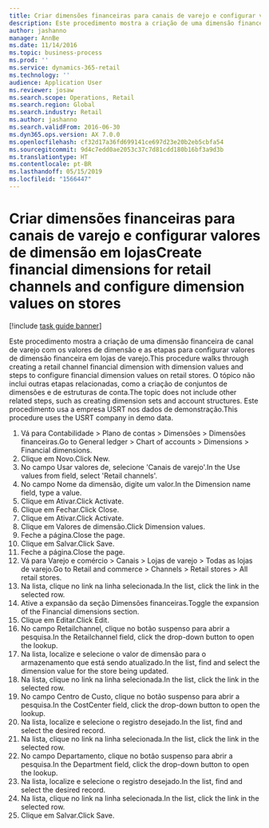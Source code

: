 ```yaml
---
title: Criar dimensões financeiras para canais de varejo e configurar valores de dimensão em lojas
description: Este procedimento mostra a criação de uma dimensão financeira de canal de varejo com os valores de dimensão e as etapas para configurar valores de dimensão financeira em lojas de varejo.
author: jashanno
manager: AnnBe
ms.date: 11/14/2016
ms.topic: business-process
ms.prod: ''
ms.service: dynamics-365-retail
ms.technology: ''
audience: Application User
ms.reviewer: josaw
ms.search.scope: Operations, Retail
ms.search.region: Global
ms.search.industry: Retail
ms.author: jashanno
ms.search.validFrom: 2016-06-30
ms.dyn365.ops.version: AX 7.0.0
ms.openlocfilehash: cf32d17a36fd699141ce697d23e20b2eb5cbfa54
ms.sourcegitcommit: 9d4c7edd0ae2053c37c7d81cdd180b16bf3a9d3b
ms.translationtype: HT
ms.contentlocale: pt-BR
ms.lasthandoff: 05/15/2019
ms.locfileid: "1566447"
---
```

# <a name="create-financial-dimensions-for-retail-channels-and-configure-dimension-values-on-stores"></a><span data-ttu-id="840d1-103">Criar dimensões financeiras para canais de varejo e configurar valores de dimensão em lojas</span><span class="sxs-lookup"><span data-stu-id="840d1-103">Create financial dimensions for retail channels and configure dimension values on stores</span></span>

[!include [task guide banner](../includes/task-guide-banner.md)]

<span data-ttu-id="840d1-104">Este procedimento mostra a criação de uma dimensão financeira de canal de varejo com os valores de dimensão e as etapas para configurar valores de dimensão financeira em lojas de varejo.</span><span class="sxs-lookup"><span data-stu-id="840d1-104">This procedure walks through creating a retail channel financial dimension with dimension values and steps to configure financial dimension values on retail stores.</span></span> <span data-ttu-id="840d1-105">O tópico não inclui outras etapas relacionadas, como a criação de conjuntos de dimensões e de estruturas de conta.</span><span class="sxs-lookup"><span data-stu-id="840d1-105">The topic does not include other related steps, such as creating dimension sets and account structures.</span></span> <span data-ttu-id="840d1-106">Este procedimento usa a empresa USRT nos dados de demonstração.</span><span class="sxs-lookup"><span data-stu-id="840d1-106">This procedure uses the USRT company in demo data.</span></span>

1. <span data-ttu-id="840d1-107">Vá para Contabilidade > Plano de contas > Dimensões > Dimensões financeiras.</span><span class="sxs-lookup"><span data-stu-id="840d1-107">Go to General ledger > Chart of accounts > Dimensions > Financial dimensions.</span></span>
2. <span data-ttu-id="840d1-108">Clique em Novo.</span><span class="sxs-lookup"><span data-stu-id="840d1-108">Click New.</span></span>
3. <span data-ttu-id="840d1-109">No campo Usar valores de, selecione 'Canais de varejo'.</span><span class="sxs-lookup"><span data-stu-id="840d1-109">In the Use values from field, select 'Retail channels'.</span></span>
4. <span data-ttu-id="840d1-110">No campo Nome da dimensão, digite um valor.</span><span class="sxs-lookup"><span data-stu-id="840d1-110">In the Dimension name field, type a value.</span></span>
5. <span data-ttu-id="840d1-111">Clique em Ativar.</span><span class="sxs-lookup"><span data-stu-id="840d1-111">Click Activate.</span></span>
6. <span data-ttu-id="840d1-112">Clique em Fechar.</span><span class="sxs-lookup"><span data-stu-id="840d1-112">Click Close.</span></span>
7. <span data-ttu-id="840d1-113">Clique em Ativar.</span><span class="sxs-lookup"><span data-stu-id="840d1-113">Click Activate.</span></span>
8. <span data-ttu-id="840d1-114">Clique em Valores de dimensão.</span><span class="sxs-lookup"><span data-stu-id="840d1-114">Click Dimension values.</span></span>
9. <span data-ttu-id="840d1-115">Feche a página.</span><span class="sxs-lookup"><span data-stu-id="840d1-115">Close the page.</span></span>
10. <span data-ttu-id="840d1-116">Clique em Salvar.</span><span class="sxs-lookup"><span data-stu-id="840d1-116">Click Save.</span></span>
11. <span data-ttu-id="840d1-117">Feche a página.</span><span class="sxs-lookup"><span data-stu-id="840d1-117">Close the page.</span></span>
12. <span data-ttu-id="840d1-118">Vá para Varejo e comércio > Canais > Lojas de varejo > Todas as lojas de varejo.</span><span class="sxs-lookup"><span data-stu-id="840d1-118">Go to Retail and commerce > Channels > Retail stores > All retail stores.</span></span>
13. <span data-ttu-id="840d1-119">Na lista, clique no link na linha selecionada.</span><span class="sxs-lookup"><span data-stu-id="840d1-119">In the list, click the link in the selected row.</span></span>
14. <span data-ttu-id="840d1-120">Ative a expansão da seção Dimensões financeiras.</span><span class="sxs-lookup"><span data-stu-id="840d1-120">Toggle the expansion of the Financial dimensions section.</span></span>
15. <span data-ttu-id="840d1-121">Clique em Editar.</span><span class="sxs-lookup"><span data-stu-id="840d1-121">Click Edit.</span></span>
16. <span data-ttu-id="840d1-122">No campo Retailchannel, clique no botão suspenso para abrir a pesquisa.</span><span class="sxs-lookup"><span data-stu-id="840d1-122">In the Retailchannel field, click the drop-down button to open the lookup.</span></span>
17. <span data-ttu-id="840d1-123">Na lista, localize e selecione o valor de dimensão para o armazenamento que está sendo atualizado.</span><span class="sxs-lookup"><span data-stu-id="840d1-123">In the list, find and select the dimension value for the store being updated.</span></span>
18. <span data-ttu-id="840d1-124">Na lista, clique no link na linha selecionada.</span><span class="sxs-lookup"><span data-stu-id="840d1-124">In the list, click the link in the selected row.</span></span>
19. <span data-ttu-id="840d1-125">No campo Centro de Custo, clique no botão suspenso para abrir a pesquisa.</span><span class="sxs-lookup"><span data-stu-id="840d1-125">In the CostCenter field, click the drop-down button to open the lookup.</span></span>
20. <span data-ttu-id="840d1-126">Na lista, localize e selecione o registro desejado.</span><span class="sxs-lookup"><span data-stu-id="840d1-126">In the list, find and select the desired record.</span></span>
21. <span data-ttu-id="840d1-127">Na lista, clique no link na linha selecionada.</span><span class="sxs-lookup"><span data-stu-id="840d1-127">In the list, click the link in the selected row.</span></span>
22. <span data-ttu-id="840d1-128">No campo Departamento, clique no botão suspenso para abrir a pesquisa.</span><span class="sxs-lookup"><span data-stu-id="840d1-128">In the Department field, click the drop-down button to open the lookup.</span></span>
23. <span data-ttu-id="840d1-129">Na lista, localize e selecione o registro desejado.</span><span class="sxs-lookup"><span data-stu-id="840d1-129">In the list, find and select the desired record.</span></span>
24. <span data-ttu-id="840d1-130">Na lista, clique no link na linha selecionada.</span><span class="sxs-lookup"><span data-stu-id="840d1-130">In the list, click the link in the selected row.</span></span>
25. <span data-ttu-id="840d1-131">Clique em Salvar.</span><span class="sxs-lookup"><span data-stu-id="840d1-131">Click Save.</span></span>

